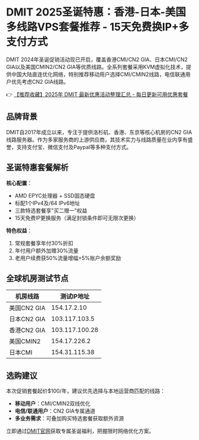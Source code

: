 # DMIT 2025圣诞特惠：香港-日本-美国多线路VPS套餐推荐 - 15天免费换IP+多支付方式

DMIT 2024年圣诞促销活动现已开启，覆盖香港CMI/CN2 GIA、日本CMI/CN2 GIA以及美国CMIN2/CN2 GIA等优质线路。全系列套餐采用KVM虚拟化技术，提供中国大陆直连优化网络，特别推荐移动用户选择CMI/CMIN2线路，电信联通用户优先考虑CN2 GIA线路。

👉 [【推荐收藏】2025年 DMIT 最新优惠活动整理汇总 - 每日更新可用优惠套餐](https://bit.ly/dmit_coupon)

## 品牌背景
DMIT自2017年成立以来，专注于提供洛杉矶、香港、东京等核心机房的CN2 GIA线路服务器。作为多家服务商的上游供应商，其技术实力与线路质量在业内享有盛誉，支持支付宝、微信支付及Paypal等多种支付方式。

## 圣诞特惠套餐解析
**核心配置**：
- AMD EPYC处理器 + SSD固态硬盘
- 标配1个IPv4及/64 IPv6地址
- 三款特选套餐享"买二赠一"权益
- 15天免费IP更换服务（满足封锁条件即可无限次更换）

**特色权益**：
1. 常规套餐享年付30%折扣
2. 年付用户额外加赠30%流量
3. 老用户续费获50%流量增幅+5%账户余额奖励

## 全球机房测试节点
| 机房线路        | 测试IP地址     |
|-----------------|---------------|
| 美国CN2 GIA     | 154.17.2.10   |
| 日本CN2 GIA     | 103.117.103.5 |
| 香港CN2 GIA     | 103.117.100.28|
| 美国CMIN2       | 154.17.226.2  |
| 日本CMI         | 154.31.115.38 |

## 选购建议
本次促销套餐起价$100/年，建议优先选择与本地运营商匹配的线路：
- **移动用户**：CMI/CMIN2双线优化
- **电信/联通用户**：CN2 GIA专属通道
- **多业务需求**：可叠加购买特选套餐获取额外资源

立即通过[DMIT官网](https://bit.ly/dmit_coupon)获取专属圣诞福利，把握限时网络优化方案。